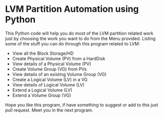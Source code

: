 # LVM Partition Automation using Python

This Python code will help you do most of the LVM partition related work just by choosing the work you want to do from the Menu provided. Listing some of the stuff you can do through this program related to LVM:
- View all the Block Storage/HD
- Create Physical Volume (PV) from a HardDisk
- View details of a Physical Volume (PV)
- Create Volume Group (VG) from PVs
- View details of an existing Volume Group (VG)
- Create a Logical Volume (LV) in a VG
- View details of Logical Volume (LV)
- Extend a Logical Volume (LV)
- Extend a Volume Group (VG)

Hope you like this program, if have something to suggest or add to this just pull request. Meet you in the next program.
